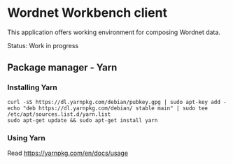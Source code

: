 # Wordnet Workbench client

This application offers working environment for composing Wordnet data.

Status: Work in progress

## Package manager - Yarn

### Installing Yarn

```
curl -sS https://dl.yarnpkg.com/debian/pubkey.gpg | sudo apt-key add -
echo "deb https://dl.yarnpkg.com/debian/ stable main" | sudo tee /etc/apt/sources.list.d/yarn.list
sudo apt-get update && sudo apt-get install yarn
```

### Using Yarn

Read https://yarnpkg.com/en/docs/usage

